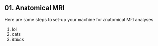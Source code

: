 ## 01. Anatomical MRI
Here are some steps to set-up your machine for anatomical MRI analyses
1. lol
2. cats
3. *italics*

